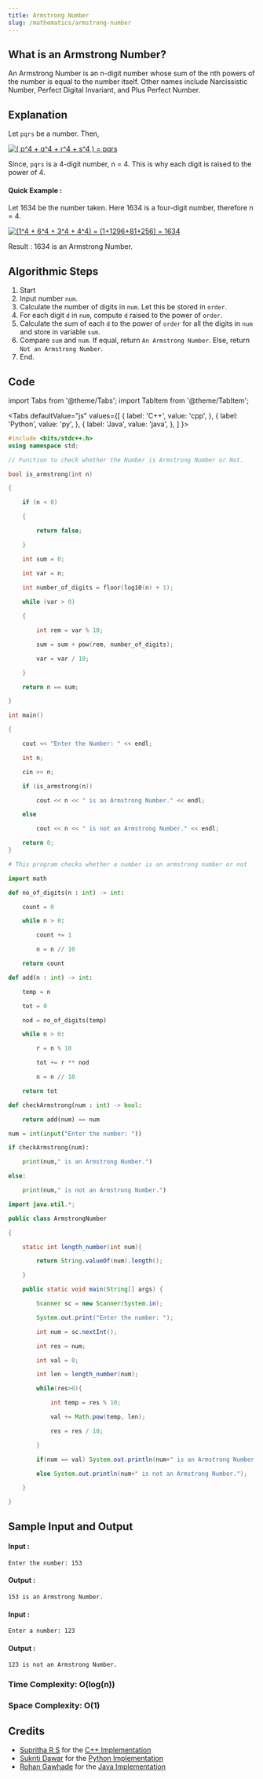 ```yaml
---
title: Armstrong Number
slug: /mathematics/armstrong-number
---
```


## What is an Armstrong Number?

An Armstrong Number is an n-digit number whose sum of the nth powers of the number is equal to the number itself. Other names include Narcissistic Number, Perfect Digital Invariant, and Plus Perfect Number.

## Explanation
Let ``pqrs`` be a number. Then, 

<a href="https://www.codecogs.com/eqnedit.php?latex=(&space;p^4&space;&plus;&space;q^4&space;&plus;&space;r^4&space;&plus;&space;s^4&space;)&space;=&space;pqrs" target="_blank"><img src="https://latex.codecogs.com/gif.latex?(&space;p^4&space;&plus;&space;q^4&space;&plus;&space;r^4&space;&plus;&space;s^4&space;)&space;=&space;pqrs" title="( p^4 + q^4 + r^4 + s^4 ) = pqrs" /></a>

Since, ``pqrs`` is a 4-digit number, n = 4. This is why each digit is raised to the power of 4.
#### Quick Example : 
Let 1634 be the number taken. Here 1634 is a four-digit number, therefore n = 4.

<a href="https://www.codecogs.com/eqnedit.php?latex=(1^4&space;&plus;&space;6^4&space;&plus;&space;3^4&space;&plus;&space;4^4)&space;=&space;(1&plus;1296&plus;81&plus;256)&space;=&space;1634" target="_blank"><img src="https://latex.codecogs.com/gif.latex?(1^4&space;&plus;&space;6^4&space;&plus;&space;3^4&space;&plus;&space;4^4)&space;=&space;(1&plus;1296&plus;81&plus;256)&space;=&space;1634" title="(1^4 + 6^4 + 3^4 + 4^4) = (1+1296+81+256) = 1634" /></a>

Result : 1634 is an Armstrong Number.

## Algorithmic Steps

 1. Start
 2. Input number ``num``.
 3. Calculate the number of digits in ``num``. Let this be stored in ``order``.
 4. For each digit ``d`` in ``num``, compute ``d`` raised to the power of ``order``.
 5. Calculate the sum of each ``d`` to the power of ``order`` for all the digits in ``num`` and store in variable ``sum``.
 6. Compare ``sum`` and ``num``. If equal, return ``An Armstrong Number``. Else, return ``Not an Armstrong Number``.
 7. End.

## Code 
import Tabs from '@theme/Tabs';
import TabItem from '@theme/TabItem';

<Tabs
  defaultValue="js"
  values={[
    { label: 'C++', value: 'cpp', },
    { label: 'Python', value: 'py', },
    { label: 'Java', value: 'java', },
  ]
}>
<TabItem value="cpp">

```cpp
#include <bits/stdc++.h>
using namespace std;

// Function to check whether the Number is Armstrong Number or Not.

bool is_armstrong(int n)

{

	if (n < 0)

	{

		return false;

	}

	int sum = 0;

	int var = n;

	int number_of_digits = floor(log10(n) + 1);
	
	while (var > 0)

	{

		int rem = var % 10;

		sum = sum + pow(rem, number_of_digits);

		var = var / 10;

	}

	return n == sum;

}

int main()

{

	cout << "Enter the Number: " << endl;

	int n;

	cin >> n;

	if (is_armstrong(n))

		cout << n << " is an Armstrong Number." << endl;

	else

		cout << n << " is not an Armstrong Number." << endl;

	return 0;
}
```

</TabItem>
<TabItem value="py">

```python
# This program checks whether a number is an armstrong number or not

import math

def no_of_digits(n : int) -> int:

	count = 0

	while n > 0:

		count += 1

		n = n // 10

	return count

def add(n : int) -> int:

	temp = n

	tot = 0

	nod = no_of_digits(temp)

	while n > 0:

		r = n % 10

		tot += r ** nod

		n = n // 10

	return tot

def checkArmstrong(num : int) -> bool:

	return add(num) == num

num = int(input("Enter the number: "))

if checkArmstrong(num):

	print(num," is an Armstrong Number.")

else:

	print(num," is not an Armstrong Number.")
```

</TabItem>
<TabItem value="java">


```java
import java.util.*;

public class ArmstrongNumber

{

	static int length_number(int num){

		return String.valueOf(num).length();

	}

	public static void main(String[] args) {

		Scanner sc = new Scanner(System.in);

		System.out.print("Enter the number: ");

		int num = sc.nextInt();

		int res = num;

		int val = 0;

		int len = length_number(num);

		while(res>0){

			int temp = res % 10;

			val += Math.pow(temp, len);

			res = res / 10;

		}

		if(num == val) System.out.println(num+" is an Armstrong Number.");

		else System.out.println(num+" is not an Armstrong Number.");

	}

}
```

</TabItem>
</Tabs>

## Sample Input and Output 
#### Input :
```
Enter the number: 153
```

#### Output :
```
153 is an Armstrong Number.
```
#### Input :
```
Enter a number: 123
```
#### Output :
```
123 is not an Armstrong Number.
```

### Time Complexity: O(log(n))
### Space Complexity: O(1)
## Credits 
 - [Supritha R S](https://github.com/suprithars111) for the [C++ Implementation](https://github.com/TesseractCoding/NeoAlgo/blob/master/C-Plus-Plus/math/armstrong_number.cpp)
 - [Sukriti Dawar](https://github.com/sukritidawar) for the [Python Implementation](https://github.com/TesseractCoding/NeoAlgo/blob/master/Python/math/CheckArmstrongNumber.py)
 - [Rohan Gawhade](https://github.com/rohangawhade) for the [Java Implementation](https://github.com/TesseractCoding/NeoAlgo/blob/master/Java/math/ArmstrongNumber.java)
